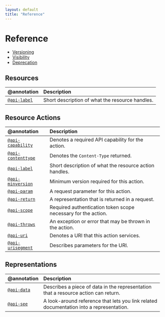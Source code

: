 ```yaml
---
layout: default
title: "Reference"
---
```


# Reference
* [Versioning](/reference/versioning)
* [Visibility](/reference/visibility)
* [Deprecation](/reference/deprecation)

## Resources

| @annotation | Description |
| :--- | :--- |
| [`@api-label`](/reference/api‐label) | Short description of what the resource handles. |

## Resource Actions

| @annotation | Description |
| :--- | :--- |
| [`@api-capability`](/reference/api‐capability) | Denotes a required API capability for the action. |
| [`@api-contenttype`](/reference/api‐contenttype) | Denotes the `Content-Type` returned. |
| [`@api-label`](/reference/api‐label) | Short description of what the resource action handles. |
| [`@api-minversion`](/reference/api‐minversion) | Minimum version required for this action. |
| [`@api-param`](/reference/api‐param) | A request parameter for this action. |
| [`@api-return`](/reference/api‐return) | A representation that is returned in a request. |
| [`@api-scope`](/reference/api‐scope) | Required authentication token scope necessary for the action. |
| [`@api-throws`](/reference/api‐throws) | An exception or error that may be thrown in the action. |
| [`@api-uri`](/reference/api‐uri) | Denotes a URI that this action services. |
| [`@api-urisegment`](/reference/api‐urisegment) | Describes parameters for the URI. |

## Representations

| @annotation | Description |
| :--- | :--- |
| [`@api-data`](/reference/api‐data) | Describes a piece of data in the representation that a resource action can return. |
| [`@api-see`](/reference/api‐see) | A look-around reference that lets you link related documentation into a representation. |
